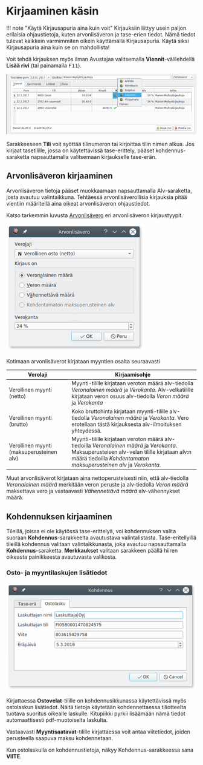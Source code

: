 # Kirjaaminen käsin


!!! note "Käytä Kirjausapuria aina kuin voit"
    Kirjauksiin liittyy usein paljon erilaisia ohjaustietoja, kuten arvonlisäveron ja tase-erien tiedot. Nämä tiedot tulevat kaikkein varmimmiten oikein käyttämällä Kirjausapuria. Käytä siksi Kirjausapuria aina kuin se on mahdollista!

Voit tehdä kirjauksen myös ilman Avustajaa valitsemalla **Viennit**-välilehdellä **Lisää rivi** (tai painamalla <kbd>F11</kbd>).

![](ruudukko.png)

Sarakkeeseen **Tili** voit syöttää tilinumeron tai kirjoittaa tilin nimen alkua. Jos kirjaat tasetilille, jossa on käytettävissä tase-erittely, pääset kohdennus-saraketta napsauttamalla valitsemaan kirjaukselle tase-erän.

## Arvonlisäveron kirjaaminen

Arvonlisäveron tietoja pääset muokkaamaan napsauttamalla Alv-saraketta, josta avautuu valintaikkuna. Tehtäessä arvonlisäverollisia kirjauksia pitää vientiin määritellä aina oikeat arvonlisäveron ohjaustiedot.

Katso tarkemmin luvusta [Arvonlisävero](/alv) eri arvonlisäveron kirjaustyypit.

![](/alv/alvvalinta.png)

Kotimaan arvonlisäverot kirjataan myyntien osalta seuraavasti

Verolaji |  Kirjaamisohje
--------------|---------------------
Verollinen myynti (netto)  | Myynti-tilille kirjataan veroton määrä alv-tiedolla *Veronalainen määrä* ja *Verokanta*. Alv-velkatilille kirjataan veron osuus alv-tiedolla *Veron määrä* ja *Verokanta*
Verollinen myynti (brutto) | Koko bruttohinta kirjataan myynti-tilille alv-tiedolla *Veronalainen määrä* ja *Verokanta*. Vero erotellaan tästä kirjauksesta alv-ilmoituksen yhteydessä.
Verollinen myynti (maksuperusteinen alv) | Myynti-tilille kirjataan veroton määrä alv-tiedoilla *Veronalainen määrä* ja *Verokanta*. Maksuperusteisen alv-velan tilille kirjataan alv:n määrä tiedoilla *Kohdentamaton maksuperusteinen alv* ja *Verokanta*.

Muut arvonlisäverot kirjataan aina nettoperusteisesti niin, että alv-tiedolla *Veronalainen määrä* merkitään veron peruste ja alv-tiedolla *Veron määrä* maksettava vero ja vastaavasti *Vähennettävä määrä* alv-vähennykset määrä.

## Kohdennuksen kirjaaminen

Tileillä, joissa ei ole käytössä tase-erittelyä, voi kohdennuksen valita suoraan **Kohdennus**-sarakkeelta avautustava valintalistasta. Tase-eritellyillä tileillä kohdennus valitaan valintaikkunasta, joka avautuu napsauttamalla **Kohdennus**-saraketta. **Merkkaukset** valitaan sarakkeen päällä hiiren oikeasta painikkeesta avautuvasta valikosta.


### Osto- ja myyntilaskujen lisätiedot

![](olkohdennus.png)

Kirjattaessa **Ostovelat**-tilille on kohdennusikkunassa käytettävissä myös ostolaskun lisätiedot. Näitä tietoja käytetään kohdennettaessa tiliotteelta tuotava suoritus oikealle laskulle. Kitupiikki pyrkii lisäämään nämä tiedot automaattisesti pdf-muotoiselta laskulta.

Vastaavasti **Myyntisaatavat**-tilille kirjattaessa voit antaa viitetiedot, joiden perusteella saapuva maksu kohdennetaan.

Kun ostolaskulla on kohdennustietoja, näkyy Kohdennus-sarakkeessa sana **VIITE**.
